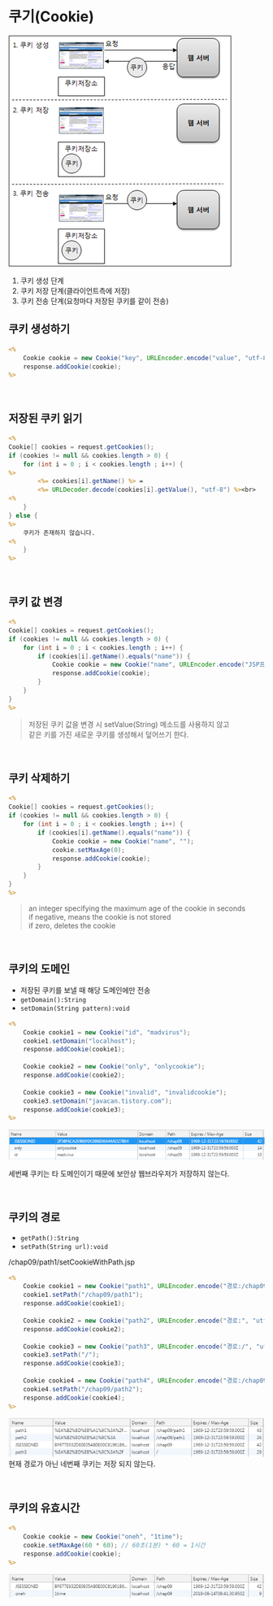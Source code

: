 # 쿠기(Cookie)

![](img/cookie.png)

1. 쿠키 생성 단계 
2. 쿠키 저장 단계(클라이언트측에 저장)
3. 쿠키 전송 단계(요청마다 저장된 쿠키를 같이 전송)

## 쿠키 생성하기

```jsp
<%
    Cookie cookie = new Cookie("key", URLEncoder.encode("value", "utf-8"));
    response.addCookie(cookie);
%>
```

<br>

## 저장된 쿠키 읽기

```jsp
<%
Cookie[] cookies = request.getCookies();
if (cookies != null && cookies.length > 0) {
	for (int i = 0 ; i < cookies.length ; i++) {
%>
        <%= cookies[i].getName() %> = 
        <%= URLDecoder.decode(cookies[i].getValue(), "utf-8") %><br>
<%
	}
} else {
%>
    쿠키가 존재하지 않습니다.
<%
	}
%>
```

<br>

## 쿠키 값 변경 

```jsp
<%
Cookie[] cookies = request.getCookies();
if (cookies != null && cookies.length > 0) {
    for (int i = 0 ; i < cookies.length ; i++) {
        if (cookies[i].getName().equals("name")) {
            Cookie cookie = new Cookie("name", URLEncoder.encode("JSP프로그래밍", "utf-8"));
            response.addCookie(cookie);
        }
    }
}
%>
```   
> 저장된 쿠키 값을 변경 시 setValue(String) 메소드를 사용하지 않고   
> 같은 키를 가진 새로운 쿠키를 생성해서 덮어쓰기 한다.  

<br>

## 쿠키 삭제하기
```jsp
<%
Cookie[] cookies = request.getCookies();
if (cookies != null && cookies.length > 0) {
    for (int i = 0 ; i < cookies.length ; i++) {
        if (cookies[i].getName().equals("name")) {
            Cookie cookie = new Cookie("name", "");
            cookie.setMaxAge(0);
            response.addCookie(cookie);
        }
    }
}
%>
```
>an integer specifying the maximum age of the cookie in seconds  
>if negative, means the cookie is not stored  
>if zero, deletes the cookie

<br>

## 쿠키의 도메인

* 저장된 쿠키를 보낼 때 해당 도메인에만 전송 
* `getDomain():String`   
* `setDomain(String pattern):void`


```jsp
<%
    Cookie cookie1 = new Cookie("id", "madvirus");
    cookie1.setDomain("localhost");
    response.addCookie(cookie1);

    Cookie cookie2 = new Cookie("only", "onlycookie");
    response.addCookie(cookie2);

    Cookie cookie3 = new Cookie("invalid", "invalidcookie");
    cookie3.setDomain("javacan.tistory.com");
    response.addCookie(cookie3);
%>
```

![](img/checkCookie.PNG)   

세번째 쿠키는 타 도메인이기 때문에 보안상 웹브라우저가 저장하지 않는다.

<br>

## 쿠키의 경로

* `getPath():String`   
* `setPath(String url):void`

/chap09/path1/setCookieWithPath.jsp
```jsp
<%
	Cookie cookie1 = new Cookie("path1", URLEncoder.encode("경로:/chap09/path1", "utf-8"));
	cookie1.setPath("/chap09/path1");
	response.addCookie(cookie1);
	
	Cookie cookie2 = new Cookie("path2", URLEncoder.encode("경로:", "utf-8"));
	response.addCookie(cookie2);
	
	Cookie cookie3 = new Cookie("path3", URLEncoder.encode("경로:/", "utf-8"));
	cookie3.setPath("/");
	response.addCookie(cookie3);

	Cookie cookie4 = new Cookie("path4", URLEncoder.encode("경로:/chap09/path2", "utf-8"));
	cookie4.setPath("/chap09/path2");
	response.addCookie(cookie4);
%>
```

![](img/checkCookie2.png)   
현재 경로가 아닌 네번째 쿠키는 저장 되지 않는다.

<br>

## 쿠키의 유효시간

```jsp
<%
    Cookie cookie = new Cookie("oneh", "1time");
    cookie.setMaxAge(60 * 60); // 60초(1분) * 60 = 1시간
    response.addCookie(cookie);
%>
```
![](img/checkCookie3.png)
